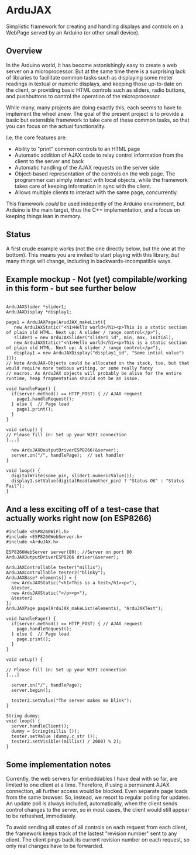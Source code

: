 # ArduJAX

Simplistic framework for creating and handling displays and controls on a WebPage served by an Arduino (or other small device).

## Overview

In the Arduino world, it has become astonishingly easy to create a web server on a microprocessor. But at the same time there is a
surprising lack of libraries to facilitate common tasks such as displaying some meter readings in textual or numeric displays, and
keeping those up-to-date on the client, or providing basic HTML controls such as sliders, radio buttons, and pushbuttons to control
the operation of the microprocessor.

While many, many projects are doing exactly this, each seems to have to implement the wheel anew. The goal of the present project is
to provide a basic but extensible framework to take care of these common tasks, so that you can focus on the actual functionality.

I.e. the core features are:
- Ability to "print" common controls to an HTML page 
- Automatic addition of AJAX code to relay control information from the client to the server and back
- Automatic handling of the AJAX requests on the server side
- Object-based representation of the controls on the web page. The programmer can simply interact with local objects, while the
  framework takes care of keeping information in sync with the client.
- Allows multiple clients to interact with the same page, concurrently.

This framework _could_ be used indepently of the Arduino environment, but Arduino is the main target, thus the C++ implementation,
and a focus on keeping things lean in memory.

## Status

A first crude example works (not the one directly below, but the one at the bottom). This means you are invited to start playing with this
library, _but_ many things will change, including in backwards-incompatible ways.

## Example mockup - Not (yet) compilable/working in this form - but see further below

```

ArduJAXSlider *slider1;
ArduJAXDisplay *display1;

page1 = ArduJAXPage(ArudJAX_makeList({
   new ArduJAXStatic("<h1>Hello world</h1><p>This is a static section of plain old HTML. Next up: A slider / range control</p>"),
   slider1 = new ArduJAXSlider("slider1_id", min, max, initial),
   new ArduJAXStatic("<h1>Hello world</h1><p>This is a static section of plain old HTML. Next up: A slider / range control</p>"),
   display1 = new ArduJAXDisplay("display1_id", "Some intial value")
}));
// Note ArduJAX-Objects could be allocated on the stack, too, but that would require more tedious writing, or some really fancy
// macros. As ArduJAX objects will probably be alive for the entire runtime, heap fragmentation should not be an issue.

void handlePage() {
  if(server.method() == HTTP_POST) { // AJAX request
    page1.handleRequest();
  } else {  // Page load
    page1.print();
  }
}

void setup() {
// Please fill in: Set up your WIFI connection
[...]

  new ArduJAXOoutputDriverESP8266(&server);
  server.on("/", handlePage);  // set handler
}

void loop() {
  digitalWrite(some_pin, slider1.numericValue());
  display1.setValue(digitalRead(another_pin) ? "Status OK" : "Status Fail");
}

```

## And a less exciting off of a test-case that actually works right now (on ESP8266)

```
#include <ESP8266WiFi.h>
#include <ESP8266WebServer.h>
#include <ArduJAX.h>

ESP8266WebServer server(80); //Server on port 80
ArduJAXOutputDriverESP8266 driver(&server);

ArduJAXControllable tester("millis");
ArduJAXControllable tester2("blinky");
ArduJAXBase* elements[] = {
  new ArduJAXStatic("<h1>This is a test</h1><p>"),
  &tester,
  new ArduJAXStatic("</p><p>"),
  &tester2
};
ArduJAXPage page(ArduJAX_makeList(elements), "ArduJAXTest");

void handlePage() {
  if(server.method() == HTTP_POST) { // AJAX request
    page.handleRequest();
  } else {  // Page load
    page.print();
  }
}

void setup() {

// Please fill in: Set up your WIFI connection
[...]

  server.on("/", handlePage);
  server.begin();

  tester2.setValue("The server makes me blink");
}

String dummy;
void loop() {
  server.handleClient();
  dummy = String(millis ());
  tester.setValue (dummy.c_str ());
  tester2.setVisible((millis() / 2000) % 2);
}
```

## Some implementation notes

Currently, the web servers for embeddables I have deal with so far, are limited to one client at a time. Therefore, if using
a permanent AJAX connection, all further access would be blocked. Even separate page loads from the same browser. So, instead,
we resort to regular polling for updates. An update poll is always included, automatically, when the client sends control
changes to the server, so in most cases, the client would still appear to be refreshed, immediately.

To avoid sending all states of all controls on each request from each client, the framework keeps track of the lastest "revision number"
sent to any client. The client pings back its current revision number on each request, so only real changes have to be forwarded.
